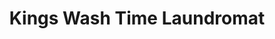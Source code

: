 ---
title: "Kings Wash Time Laundromat"
url: /fresno/kings-wash-time-laundromat/
shop: Wäscherei
---
